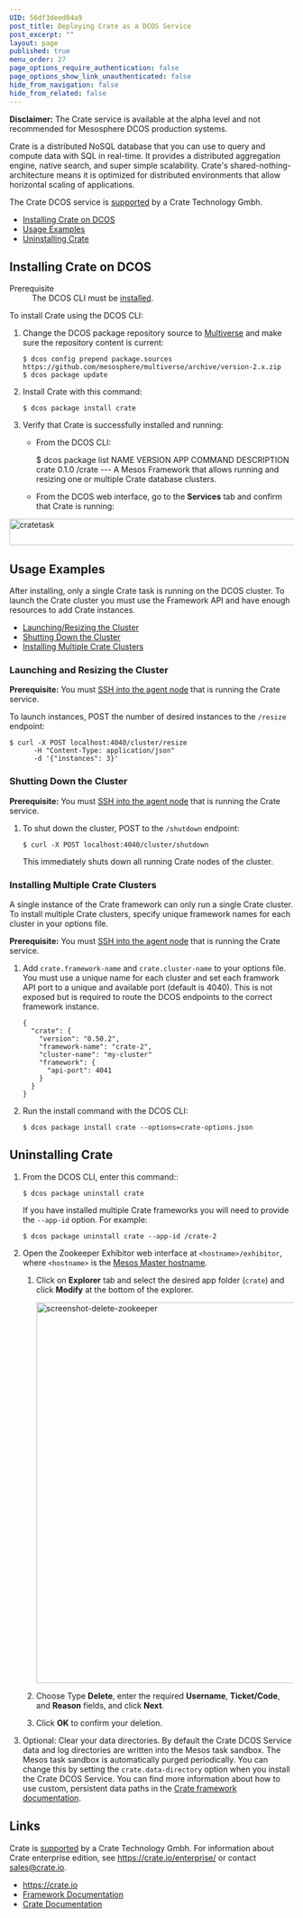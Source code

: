 ```yaml
---
UID: 56df3deed04a9
post_title: Deploying Crate as a DCOS Service
post_excerpt: ""
layout: page
published: true
menu_order: 27
page_options_require_authentication: false
page_options_show_link_unauthenticated: false
hide_from_navigation: false
hide_from_related: false
---
```

<p><strong>Disclaimer:</strong> The Crate service is available at the alpha level and not recommended for Mesosphere DCOS production systems.</p>

<p>Crate is a distributed NoSQL database that you can use to query and compute data with SQL in real-time. It provides a distributed aggregation engine, native search, and super simple scalability. Crate's shared-nothing-architecture means it is optimized for distributed environments that allow horizontal scaling of applications.</p>

<p>The Crate DCOS service is <a href="https://crate.io/docs/support/" target="_blank">supported</a> by a Crate Technology Gmbh.</p>

<ul>
<li><a href="#install">Installing Crate on DCOS</a></li>
<li><a href="#usage">Usage Examples</a></li>
<li><a href="#uninstall">Uninstalling Crate</a></li>
</ul>

<h2><a name="install"></a>Installing Crate on DCOS</h2>

<dl>
<dt>Prerequisite</dt>
<dd>The DCOS CLI must be <a href="/install/cli/">installed</a>.</dd>
</dl>

<p>To install Crate using the DCOS CLI:</p>

<ol>
<li><p>Change the DCOS package repository source to <a href="/overview/universe/">Multiverse</a> and make sure the repository content is current:</p>

<pre><code>$ dcos config prepend package.sources https://github.com/mesosphere/multiverse/archive/version-2.x.zip
$ dcos package update
</code></pre></li>
<li><p>Install Crate with this command:</p>

<pre><code>$ dcos package install crate
</code></pre></li>
<li><p>Verify that Crate is successfully installed and running:</p>

<ul>
<li><p>From the DCOS CLI:</p>

<p>$ dcos package list NAME VERSION APP COMMAND DESCRIPTION crate 0.1.0 /crate --- A Mesos Framework that allows running and resizing one or multiple Crate database clusters.</p></li>
<li><p>From the DCOS web interface, go to the <strong>Services</strong> tab and confirm that Crate is running:</p></li>
</ul></li>
</ol>

<p><a href="https://docs.mesosphere.com/wp-content/uploads/2015/12/cratetask.png" rel="attachment wp-att-1515"><img src="https://docs.mesosphere.com/wp-content/uploads/2015/12/cratetask-800x47.png" alt="cratetask" width="800" height="47" class="alignnone size-large wp-image-1515" /></a></p>

<h2><a name="usage"></a>Usage Examples</h2>

<p>After installing, only a single Crate task is running on the DCOS cluster. To launch the Crate cluster you must use the Framework API and have enough resources to add Crate instances.</p>

<ul>
<li><a href="#launch">Launching/Resizing the Cluster</a></li>
<li><a href="#shutdown">Shutting Down the Cluster</a></li>
<li><a href="#multiple">Installing Multiple Crate Clusters</a></li>
</ul>

<h3><a name="launch"></a>Launching and Resizing the Cluster</h3>

<p><strong>Prerequisite:</strong> You must <a href="../administration/sshcluster/">SSH into the agent node</a> that is running the Crate service.</p>

<p>To launch instances, POST the number of desired instances to the <code>/resize</code> endpoint:</p>

<pre><code>$ curl -X POST localhost:4040/cluster/resize 
      -H "Content-Type: application/json" 
      -d '{"instances": 3}'
</code></pre>

<h3><a name="shutdown"></a>Shutting Down the Cluster</h3>

<p><strong>Prerequisite:</strong> You must <a href="../administration/sshcluster/">SSH into the agent node</a> that is running the Crate service.</p>

<ol>
<li><p>To shut down the cluster, POST to the <code>/shutdown</code> endpoint:</p>

<pre><code>$ curl -X POST localhost:4040/cluster/shutdown
</code></pre>

<p>This immediately shuts down all running Crate nodes of the cluster.</p></li>
</ol>

<h3><a name="multiple"></a>Installing Multiple Crate Clusters</h3>

<p>A single instance of the Crate framework can only run a single Crate cluster. To install multiple Crate clusters, specify unique framework names for each cluster in your options file.</p>

<p><strong>Prerequisite:</strong> You must <a href="../administration/sshcluster/">SSH into the agent node</a> that is running the Crate service.</p>

<ol>
<li><p>Add <code>crate.framework-name</code> and <code>crate.cluster-name</code> to your options file. You must use a unique name for each cluster and set each framwork API port to a unique and available port (default is 4040). This is not exposed but is required to route the DCOS endpoints to the correct framework instance.</p>

<pre><code>{
  "crate": {
    "version": "0.50.2",
    "framework-name": "crate-2",
    "cluster-name": "my-cluster"
    "framework": {
      "api-port": 4041
    }
  }
}
</code></pre></li>
<li><p>Run the install command with the DCOS CLI:</p>

<pre><code>$ dcos package install crate --options=crate-options.json
</code></pre></li>
</ol>

<h2><a name="uninstall"></a>Uninstalling Crate</h2>

<ol>
<li><p>From the DCOS CLI, enter this command::</p>

<pre><code>$ dcos package uninstall crate
</code></pre>

<p>If you have installed multiple Crate frameworks you will need to provide the <code>--app-id</code> option. For example:</p>

<pre><code>$ dcos package uninstall crate --app-id /crate-2
</code></pre></li>
<li><p>Open the Zookeeper Exhibitor web interface at <code>&lt;hostname&gt;/exhibitor</code>, where <code>&lt;hostname&gt;</code> is the <a href="/install/awscluster#launchdcos">Mesos Master hostname</a>.</p>

<ol>
<li><p>Click on <strong>Explorer</strong> tab and select the desired app folder (<code>crate</code>) and click <strong>Modify</strong> at the bottom of the explorer.</p>

<p><a href="https://docs.mesosphere.com/wp-content/uploads/2015/12/screenshot-delete-zookeeper.png" rel="attachment wp-att-1581"><img src="https://docs.mesosphere.com/wp-content/uploads/2015/12/screenshot-delete-zookeeper-800x675.png" alt="screenshot-delete-zookeeper" width="800" height="675" class="alignnone size-large wp-image-1581" /></a></p></li>
<li><p>Choose Type <strong>Delete</strong>, enter the required <strong>Username</strong>, <strong>Ticket/Code</strong>, and <strong>Reason</strong> fields, and click <strong>Next</strong>.</p></li>
<li><p>Click <strong>OK</strong> to confirm your deletion.</p></li>
</ol></li>
<li><p>Optional: Clear your data directories. By default the Crate DCOS Service data and log directories are written into the Mesos task sandbox. The Mesos task sandbox is automatically purged periodically. You can change this by setting the <code>crate.data-directory</code> option when you install the Crate DCOS Service. You can find more information about how to use custom, persistent data paths in the <a href="https://github.com/crate/crate-mesos-framework#persistent-data-paths">Crate framework documentation</a>.</p></li>
</ol>

<h2>Links</h2>

<p>Crate is <a href="https://crate.io/docs/support/" target="_blank">supported</a> by a Crate Technology Gmbh. For information about Crate enterprise edition, see <a href="https://crate.io/enterprise/" target="_blank">https://crate.io/enterprise/</a> or contact <a href="mailto:&#115;&#x61;&#x6c;&#101;&#x73;&#064;&#x63;&#x72;&#097;&#x74;&#101;&#x2e;&#x69;&#111;">&#115;&#x61;&#x6c;&#101;&#x73;&#064;&#x63;&#x72;&#097;&#x74;&#101;&#x2e;&#x69;&#111;</a>.</p>

<ul>
<li><a href="https://crate.io">https://crate.io</a></li>
<li><a href="https://github.com/crate/crate-mesos-framework/blob/master/README.rst">Framework Documentation</a></li>
<li><a href="https://crate.io/docs/en/stable/">Crate Documentation</a></li>
</ul>